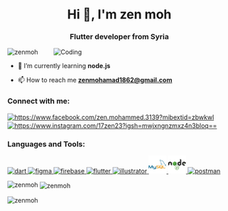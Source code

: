 <h1 align="center">Hi 👋, I'm zen moh</h1>
<h3 align="center">Flutter developer from Syria</h3>
<img align="right" alt="Coding" width="400" src="https://curlybrace.org/assets/img/course/server%20side.gif">

<p align="left"> <img src="https://komarev.com/ghpvc/?username=zenmoh&label=Profile%20views&color=0e75b6&style=flat" alt="zenmoh" /> </p>

- 🌱 I’m currently learning **node.js**

- 📫 How to reach me **zenmohamad1862@gmail.com**

<h3 align="left">Connect with me:</h3>
<p align="left">
<a href="https://fb.com/https://www.facebook.com/zen.mohammed.3139?mibextid=zbwkwl" target="blank"><img align="center" src="https://raw.githubusercontent.com/rahuldkjain/github-profile-readme-generator/master/src/images/icons/Social/facebook.svg" alt="https://www.facebook.com/zen.mohammed.3139?mibextid=zbwkwl" height="30" width="40" /></a>
<a href="https://instagram.com/https://www.instagram.com/17zen23?igsh=mwjxngnzmxz4n3bloq==" target="blank"><img align="center" src="https://raw.githubusercontent.com/rahuldkjain/github-profile-readme-generator/master/src/images/icons/Social/instagram.svg" alt="https://www.instagram.com/17zen23?igsh=mwjxngnzmxz4n3bloq==" height="30" width="40" /></a>
</p>

<h3 align="left">Languages and Tools:</h3>
<p align="left"> <a href="https://dart.dev" target="_blank" rel="noreferrer"> <img src="https://www.vectorlogo.zone/logos/dartlang/dartlang-icon.svg" alt="dart" width="40" height="40"/> </a> <a href="https://www.figma.com/" target="_blank" rel="noreferrer"> <img src="https://www.vectorlogo.zone/logos/figma/figma-icon.svg" alt="figma" width="40" height="40"/> </a> <a href="https://firebase.google.com/" target="_blank" rel="noreferrer"> <img src="https://www.vectorlogo.zone/logos/firebase/firebase-icon.svg" alt="firebase" width="40" height="40"/> </a> <a href="https://flutter.dev" target="_blank" rel="noreferrer"> <img src="https://www.vectorlogo.zone/logos/flutterio/flutterio-icon.svg" alt="flutter" width="40" height="40"/> </a> <a href="https://www.adobe.com/in/products/illustrator.html" target="_blank" rel="noreferrer"> <img src="https://www.vectorlogo.zone/logos/adobe_illustrator/adobe_illustrator-icon.svg" alt="illustrator" width="40" height="40"/> </a> <a href="https://www.mysql.com/" target="_blank" rel="noreferrer"> <img src="https://raw.githubusercontent.com/devicons/devicon/master/icons/mysql/mysql-original-wordmark.svg" alt="mysql" width="40" height="40"/> </a> <a href="https://nodejs.org" target="_blank" rel="noreferrer"> <img src="https://raw.githubusercontent.com/devicons/devicon/master/icons/nodejs/nodejs-original-wordmark.svg" alt="nodejs" width="40" height="40"/> </a> <a href="https://postman.com" target="_blank" rel="noreferrer"> <img src="https://www.vectorlogo.zone/logos/getpostman/getpostman-icon.svg" alt="postman" width="40" height="40"/> </a> </p>

<p><img align="left" src="https://github-readme-stats.vercel.app/api/top-langs?username=zenmoh&show_icons=true&locale=en&layout=compact" alt="zenmoh" /></p>

<p>&nbsp;<img align="center" src="https://github-readme-stats.vercel.app/api?username=zenmoh&show_icons=true&locale=en" alt="zenmoh" /></p>

<p><img align="center" src="https://github-readme-streak-stats.herokuapp.com/?user=zenmoh&" alt="zenmoh" /></p>

